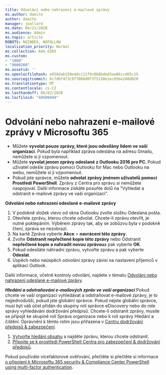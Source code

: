 ```yaml
---
title: Odvolání nebo nahrazení e-mailové zprávy
ms.author: daeite
author: daeite
manager: joallard
ms.date: 04/21/2020
ms.audience: Admin
ms.topic: article
ROBOTS: NOINDEX, NOFOLLOW
localization_priority: Normal
ms.collection: Adm_O365
ms.custom:
- "1860"
- "9000260"
ms.assetid: ''
ms.openlocfilehash: e958dab159e4dcc11f9c068bded3aa06ccd65c15
ms.sourcegitcommit: bc7d6f4f3c9f7060d073f5130e1ec856e248d020
ms.translationtype: MT
ms.contentlocale: cs-CZ
ms.lasthandoff: 06/02/2020
ms.locfileid: "44509449"
---
```

# <a name="recall-or-replace-an-email-message-in-microsoft-365"></a>Odvolání nebo nahrazení e-mailové zprávy v Microsoftu 365

- Můžete **vyvolat pouze zprávy, které jsou odesílány lidem ve vaší organizaci**. Pokud byla například zpráva odeslána na adresu Gmailu, nemůžete si ji vzpomenout.
- Můžete **vyvolat jenom zprávy odeslané z Outlooku 2016 pro PC**. Pokud uživatel odešle zprávu pomocí Outlooku for Mac nebo Outlooku na webu, nemůžete si ji vzpomenout.
- Pokud jste správce, můžete **odvolat zprávy jménem uživatelů pomocí Prostředí PowerShell**. Zprávy z Centra pro správu si nemůžete naspojovat. Další informace získáte posuňte dolů na "Vyhledat a odstranit e-mailové zprávy ve vaší organizaci".

**Odvolání nebo nahrazení odeslané e-mailové zprávy**

1. V podokně složek vlevo od okna Outlooku zvolte složku Odeslaná pošta.
2. Otevřete zprávu, kterou chcete odvolat. Chcete-li zprávu otevřít, je nutné poklepáním. Výběrem zprávy tak, aby se zobůzvu byla v podokně čtení, zpráva se nezobrazí.
3. Na kartě Zpráva vyberte **Akce**  >  **navrácení této zprávy**.
4. Zvolte **Odstranit nepřečtené kopie této zprávy** nebo Odstranit **nepřečtené kopie a nahradit novou zprávou**a pak vyberte **OK**.
5. Pokud odesíláte náhradní zprávu, vytvořte zprávu a pak vyberte **Odeslat**.
6. Úspěch nebo neúspěch odvolání zprávy závisí na nastavení příjemců v aplikaci Outlook.

Další informace, včetně kontroly odvolání, najdete v tématu [Odvolání nebo nahrazení odeslané e-mailové zprávy](https://support.office.com/article/35027f88-d655-4554-b4f8-6c0729a723a0).

***Hledání a odstraňování e-mailových zpráv ve vaší organizaci*** Pokud chcete ve vaší organizaci vyhledávat a odstraňovat e-mailové zprávy, je to nejjednodušší, pokud jste globální správce. Pokud nejste globální správce, musí být váš účet přidán do skupiny rolí správce eDiscovery nebo do role správy vyhledávání dodržování předpisů. Chcete-li odstranit zprávy, musíte se připojit ke skupině rolí Správa organizace nebo k roli správy Hledání a čištění. Oprávnění k těmto rolím jsou přiřazena v [Centru dodržování předpisů & zabezpečení](https://protection.office.com/).

1. [Vytvořte hledání obsahu](https://docs.microsoft.com/microsoft-365/compliance/content-search) a najděte zprávu, kterou chcete odstranit.
2. [Připojte se k prostředí PowerShell Centra pro zabezpečení & dodržování předpisů](https://docs.microsoft.com/powershell/exchange/office-365-scc/connect-to-scc-powershell/connect-to-scc-powershell?view=exchange-ps). 

Pokud používáte vícefaktorové ověřování, přečtěte si přečtěte si informace [o připojení k Microsoftu 365 security & Compliance Center PowerShell using multi-factor authentication](https://docs.microsoft.com/powershell/exchange/office-365-scc/connect-to-scc-powershell/mfa-connect-to-scc-powershell?view=exchange-ps). 
